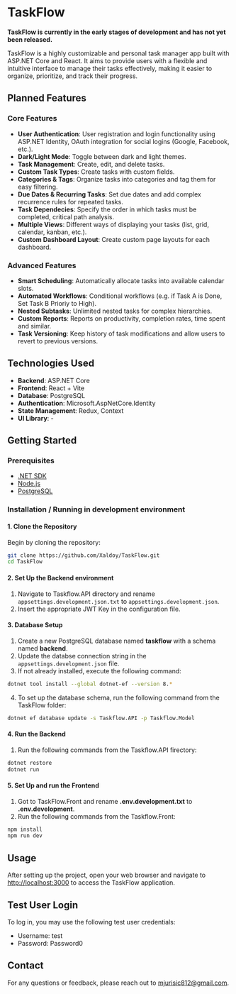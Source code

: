 # TaskFlow

**TaskFlow is currently in the early stages of development and has not yet been released.**

TaskFlow is a highly customizable and personal task manager app built with ASP.NET Core and React. It aims to provide users with a flexible and intuitive interface to manage their tasks effectively, making it easier to organize, prioritize, and track their progress.

## Planned Features

### Core Features

-   **User Authentication**: User registration and login functionality using ASP.NET Identity, OAuth integration for social logins (Google, Facebook, etc.).
-   **Dark/Light Mode**: Toggle between dark and light themes.
-   **Task Management**: Create, edit, and delete tasks.
-   **Custom Task Types**: Create tasks with custom fields.
-   **Categories & Tags**: Organize tasks into categories and tag them for easy filtering.
-   **Due Dates & Recurring Tasks**: Set due dates and add complex recurrence rules for repeated tasks.
-   **Task Dependecies**: Specify the order in which tasks must be completed, critical path analysis.
-   **Multiple Views**: Different ways of displaying your tasks (list, grid, calendar, kanban, etc.).
-   **Custom Dashboard Layout**: Create custom page layouts for each dashboard.

### Advanced Features

-   **Smart Scheduling**: Automatically allocate tasks into available calendar slots.
-   **Automated Workflows**: Conditional workflows (e.g. if Task A is Done, Set Task B Prioriy to High).
-   **Nested Subtasks**: Unlimited nested tasks for complex hierarchies.
-   **Custom Reports**: Reports on productivity, completion rates, time spent and similar.
-   **Task Versioning**: Keep history of task modifications and allow users to revert to previous versions.

## Technologies Used

-   **Backend**: ASP.NET Core
-   **Frontend**: React + Vite
-   **Database**: PostgreSQL
-   **Authentication**: Microsoft.AspNetCore.Identity
-   **State Management**: Redux, Context
-   **UI Library**: -

## Getting Started

### Prerequisites

-   [.NET SDK](https://dotnet.microsoft.com/download)
-   [Node.js](https://nodejs.org/)
-   [PostgreSQL](https://www.postgresql.org/)

### Installation / Running in development environment

#### 1. Clone the Repository

Begin by cloning the repository:

```bash
git clone https://github.com/Xaldoy/TaskFlow.git
cd TaskFlow
```

#### 2. Set Up the Backend environment

1. Navigate to Taskflow.API directory and rename `appsettings.development.json.txt` to `appsettings.development.json`.
2. Insert the appropriate JWT Key in the configuration file.

#### 3. Database Setup

1. Create a new PostgreSQL database named **taskflow** with a schema named **backend**.
2. Update the databse connection string in the `appsettings.development.json` file.
3. If not already installed, execute the following command:

```bash
dotnet tool install --global dotnet-ef --version 8.*
```

4. To set up the database schema, run the following command from the TaskFlow folder:

```bash
dotnet ef database update -s Taskflow.API -p Taskflow.Model
```

#### 4. Run the Backend

1. Run the following commands from the Taskflow.API firectory:

```bash
dotnet restore
dotnet run
```

#### 5. Set Up and run the Frontend

1. Got to TaskFlow.Front and rename **.env.development.txt** to **.env.development**.
2. Run the following commands from the Taskflow.Front:

```bash
npm install
npm run dev
```

## Usage

After setting up the project, open your web browser and navigate to [http://localhost:3000](http://localhost:3000) to access the TaskFlow application.

## Test User Login

To log in, you may use the following test user credentials:

-   Username: test
-   Password: Password0

## Contact

For any questions or feedback, please reach out to [mjurisic812@gmail.com](mailto:mjurisic812@gmail.com).
